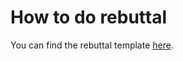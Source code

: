 # How to do rebuttal

You can find the rebuttal template [here](https://docs.google.com/document/d/1kxuwRLFZaOHHdxTc4mu8-glhewrCnkcVFbgUG0iprbE/edit?usp=drive_link).
